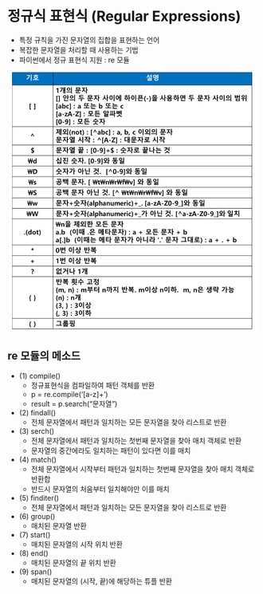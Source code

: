 # 정규식 표현식 (Regular Expressions)
- 특정 규칙을 가진 문자열의 집합을 표현하는 언어
- 복잡한 문자열을 처리할 때 사용하는 기법
- 파이썬에서 정규 표현식 지원 : re 모듈

![regular_expressions](image/regular_expressions.png)

## re 모듈의 메소드
- (1) compile()
    - 정규표현식을 컴파일하여 패턴 객체를 반환 
    - p = re.compile(‘[a-z]+’)
    - result = p.search(“문자열”)
- (2) findall()
    - 전체 문자열에서 패턴과 일치하는 모든 문자열을 찾아 리스트로 반환
- (3) serch()
    - 전체 문자열에서 패턴과 일치하는 첫번째 문자열을 찾아 매치 객체로 반환
    - 문자열의 중간에라도 일치하는 패턴이 있다면 이를 매치 
- (4) match()
    - 전체 문자열에서 시작부터 패턴과 일치하는 첫번째 문자열을 찾아 매치 객체로 반환합
    - 반드시 문자열의 처움부터 일치해야만 이를 매치 
- (5) finditer()
    - 전체 문자열에서 패턴과 일치하는 모든 문자열을 찾아 리스트로 반환
- (6) group()
    - 매치된 문자열 반환 
- (7) start()
    - 매치된 문자열의 시작 위치 반환 
- (8) end()
    - 매치된 문자열의 끝 위치 반환 
- (9) span()  
    - 매치된 문자열의 (시작, 끝)에 해당하는 튜플 반환